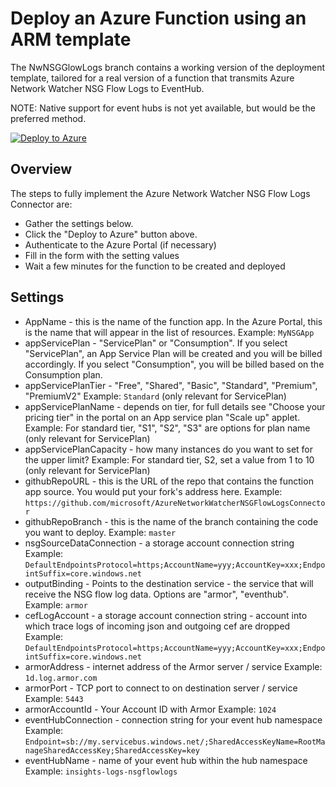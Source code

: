 # Deploy an Azure Function using an ARM template

The NwNSGGlowLogs branch contains a working version of the deployment template, tailored for a real version of a function that transmits Azure Network Watcher NSG Flow Logs to EventHub.

NOTE: Native support for event hubs is not yet available, but would be the preferred method.

[![Deploy to Azure](http://azuredeploy.net/deploybutton.png)](https://portal.azure.com/#create/Microsoft.Template/uri/https%3A%2F%2Fraw.githubusercontent.com%2Farledesma%2FAzureNetworkWatcherNSGFlowLogsConnector%2Ffeature%2Farmor%2FazureDeploy.json)

## Overview

The steps to fully implement the Azure Network Watcher NSG Flow Logs Connector are:
* Gather the settings below.
* Click the "Deploy to Azure" button above.
* Authenticate to the Azure Portal (if necessary)
* Fill in the form with the setting values
* Wait a few minutes for the function to be created and deployed

## Settings

* AppName                     - this is the name of the function app. In the Azure Portal, this is the name that will appear in the list of resources.
   Example: ```MyNSGApp```
* appServicePlan              - "ServicePlan" or "Consumption".
   If you select "ServicePlan", an App Service Plan will be created and you will be billed accordingly. If you select "Consumption", you will be billed based on the Consumption plan.
* appServicePlanTier          - "Free", "Shared", "Basic", "Standard", "Premium", "PremiumV2"
   Example: ```Standard```
   (only relevant for ServicePlan)
* appServicePlanName          - depends on tier, for full details see "Choose your pricing tier" in the portal on an App service plan "Scale up" applet.
   Example: For standard tier, "S1", "S2", "S3" are options for plan name
   (only relevant for ServicePlan)
* appServicePlanCapacity      - how many instances do you want to set for the upper limit?
   Example: For standard tier, S2, set a value from 1 to 10
   (only relevant for ServicePlan)
* githubRepoURL                     - this is the URL of the repo that contains the function app source. You would put your fork's address here.
   Example: ```https://github.com/microsoft/AzureNetworkWatcherNSGFlowLogsConnector```
* githubRepoBranch                  - this is the name of the branch containing the code you want to deploy.
   Example: ```master```
* nsgSourceDataConnection     - a storage account connection string
   Example: ```DefaultEndpointsProtocol=https;AccountName=yyy;AccountKey=xxx;EndpointSuffix=core.windows.net```
* outputBinding               - Points to the destination service - the service that will receive the NSG flow log data. Options are "armor", "eventhub".
   Example: ```armor```
* cefLogAccount               - a storage account connection string - account into which trace logs of incoming json and outgoing cef are dropped
   Example: ```DefaultEndpointsProtocol=https;AccountName=yyy;AccountKey=xxx;EndpointSuffix=core.windows.net```
* armorAddress             - internet address of the Armor server / service
   Example: ```1d.log.armor.com```
* armorPort                - TCP port to connect to on destination server / service
   Example: ```5443```
* armorAccountId                 - Your Account ID with Armor
   Example: ```1024```
* eventHubConnection          - connection string for your event hub namespace
   Example: ```Endpoint=sb://my.servicebus.windows.net/;SharedAccessKeyName=RootManageSharedAccessKey;SharedAccessKey=key```
* eventHubName                - name of your event hub within the hub namespace
   Example: ```insights-logs-nsgflowlogs```
